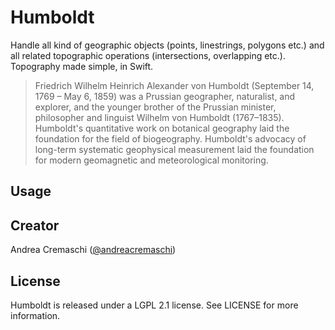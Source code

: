 # Humboldt

Handle all kind of geographic objects (points, linestrings, polygons etc.) and all related topographic operations (intersections, overlapping etc.). Topography made simple, in Swift.

> Friedrich Wilhelm Heinrich Alexander von Humboldt (September 14, 1769 – May 6, 1859) was a Prussian geographer, naturalist, and explorer, and the younger brother of the Prussian minister, philosopher and linguist Wilhelm von Humboldt (1767–1835). Humboldt's quantitative work on botanical geography laid the foundation for the field of biogeography. Humboldt's advocacy of long-term systematic geophysical measurement laid the foundation for modern geomagnetic and meteorological monitoring.

## Usage

## Creator

Andrea Cremaschi ([@andreacremaschi](https://twitter.com/andreacremaschi))

## License

Humboldt is released under a LGPL 2.1 license. See LICENSE for more information.
